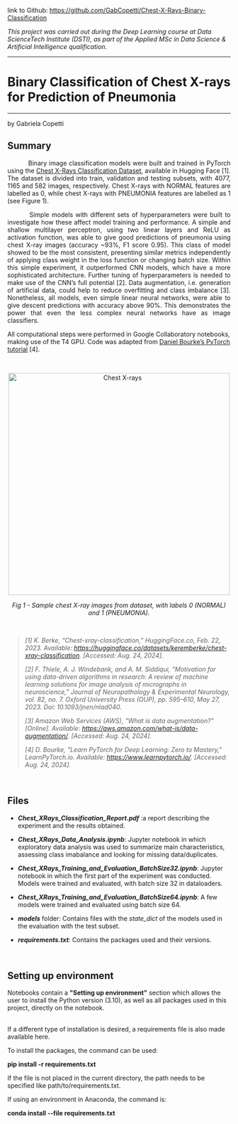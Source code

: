 link to Github: https://github.com/GabCopetti/Chest-X-Rays-Binary-Classification

*This project was carried out during the Deep Learning course at Data ScienceTech Institute (DSTI), as part of the Applied MSc in Data Science & Artificial Intelligence qualification.*

***
# **Binary Classification of Chest X-rays for Prediction of Pneumonia**
***

by Gabriela Copetti


## **Summary**

<p align="justify">
&nbsp; &nbsp; &nbsp; &nbsp; &nbsp; Binary image classification models were built and trained in PyTorch using the <a href="https://huggingface.co/datasets/keremberke/chest-xray-classification" target="_blank">Chest X-Rays Classification Dataset</a>, available in Hugging Face [1]. The dataset is divided into train, validation and testing subsets, with 4077, 1165 and 582 images, respectively. Chest X-rays with NORMAL features are labelled as 0, while chest X-rays with PNEUMONIA features are labelled as 1 (see Figure 1).
</p>


<p align="justify">
&nbsp; &nbsp; &nbsp; &nbsp; &nbsp;Simple models with different sets of hyperparameters were built to investigate how these affect model training and performance. A simple and shallow multilayer perceptron, using two linear layers and ReLU as activation function, was able to give good predictions of pneumonia using chest X-ray images (accuracy ~93%, F1 score 0.95). This class of model showed to be the most consistent, presenting similar metrics independently of applying class weight in the loss function or changing batch size. Within this simple experiment, it outperformed CNN models, which have a more sophisticated architecture. Further tuning of hyperparameters is needed to make use of the CNN’s full potential [2]. Data augmentation, i.e. generation of artificial data, could help to reduce overfitting and class imbalance [3]. Nonetheless, all models, even simple linear neural networks, were able to give descent predictions with accuracy above 90%. This demonstrates the power that even the less complex neural networks have as image classifiers.


All computational steps were performed in Google Collaboratory notebooks, making use of the T4 GPU. Code was adapted from <a href="https://www.learnpytorch.io/" target="_blank">Daniel Bourke’s PyTorch tutorial</a> [4].
</p>
<br>

<p align="center">
  <img 
    width="500" 
    src="https://github.com/user-attachments/assets/843a2f3d-5e60-4754-bbdf-a75593d837fd"
    alt="Chest X-rays">
</p>

<p align="center">
  <i> Fig 1 - Sample chest X-ray images from dataset, with labels 0 (NORMAL) and 1 (PNEUMONIA). </i>
</p>

<br>

> *[1] K. Berke, “Chest-xray-classification,” HuggingFace.co, Feb. 22, 2023. Available: https://huggingface.co/datasets/keremberke/chest-xray-classification. [Accessed: Aug. 24, 2024].*
>
> *[2] F. Thiele, A. J. Windebank, and A. M. Siddiqui, “Motivation for using data-driven algorithms in research: A review of machine learning solutions for image analysis of micrographs in neuroscience,” Journal of Neuropathology & Experimental Neurology, vol. 82, no. 7. Oxford University Press (OUP), pp. 595–610, May 27, 2023. Doi: 10.1093/jnen/nlad040.*
>
> *[3] Amazon Web Services (AWS), "What is data augmentation?" [Online]. Available: https://aws.amazon.com/what-is/data-augmentation/. [Accessed: Aug. 24, 2024].*
> 
> *[4] D. Bourke, "Learn PyTorch for Deep Learning: Zero to Mastery," LearnPyTorch.io. Available: https://www.learnpytorch.io/. [Accessed: Aug. 24, 2024].*

<br>


## **Files**

- ***Chest_XRays_Classification_Report.pdf*** :a report describing the experiment and the results obtained.

- ***Chest_XRays_Data_Analysis.ipynb***: Jupyter notebook in which exploratory data analysis was used to summarize main characteristics, assessing class imabalance and looking for missing data/duplicates.

- ***Chest_XRays_Training_and_Evaluation_BatchSize32.ipynb***: Jupyter notebook in which the first part of the experiment was conducted. Models were trained and evaluated, with batch size 32 in dataloaders.

- ***Chest_XRays_Training_and_Evaluation_BatchSize64.ipynb***: A few models were trained and evaluated using batch size 64.

- ***models*** folder: Contains files with the *state_dict* of the models used in the evaluation with the test subset.

- ***requirements.txt***: Contains the packages used and their versions. 

<br>

## **Setting up environment**


Notebooks contain a **"Setting up environment"** section which allows the user to install the Python version (3.10), as well as all packages used in this project, directly on the notebook.

<br>
If a different type of installation is desired, a requirements file is also made available here.

To install the packages, the command can be used:

**pip install -r requirements.txt**

If the file is not placed in the current directory, the path needs to be specified like path/to/requirements.txt.

If using an environment in Anaconda, the command is:

**conda install --file requirements.txt**
 
